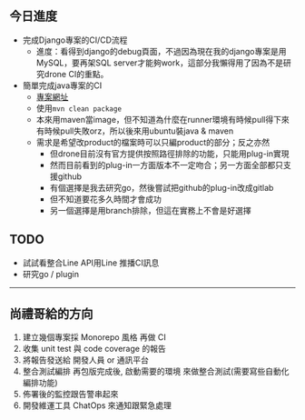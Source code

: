 ## 今日進度
- 完成Django專案的CI/CD流程
    - 進度：看得到django的debug頁面，不過因為現在我的django專案是用MySQL，要再架SQL server才能夠work，這部分我懶得用了因為不是研究drone CI的重點。
- 簡單完成java專案的CI
    - [專案網址](https://gitlab.com/fintech-lab1/ci-lab)
    - 使用```mvn clean package```
    - 本來用maven當image，但不知道為什麼在runner環境有時候pull得下來有時候pull失敗orz，所以後來用ubuntu裝java & maven
    - 需求是希望改product的檔案時可以只編product的部分；反之亦然
        - 但drone目前沒有官方提供按照路徑排除的功能，只能用plug-in實現
        - 然而目前看到的plug-in一方面版本不一定吻合；另一方面全部都只支援github
        - 有個選擇是我去研究go，然後嘗試把github的plug-in改成gitlab
        - 但不知道要花多久時間才會成功
        - 另一個選擇是用branch排除，但這在實務上不會是好選擇
## TODO
- 試試看整合Line API用Line 推播CI訊息
- 研究go / plugin
---
## 尚禮哥給的方向
1. 建立幾個專案採 Monorepo 風格 再做 CI
2. 收集 unit test 與 code coverage 的報告
3. 將報告發送給 開發人員 or 通訊平台
4. 整合測試編排 再包版完成後, 啟動需要的環境 來做整合測試(需要寫些自動化編排功能)
5. 佈署後的監控跟告警串起來
6. 開發維運工具 ChatOps 來通知跟緊急處理